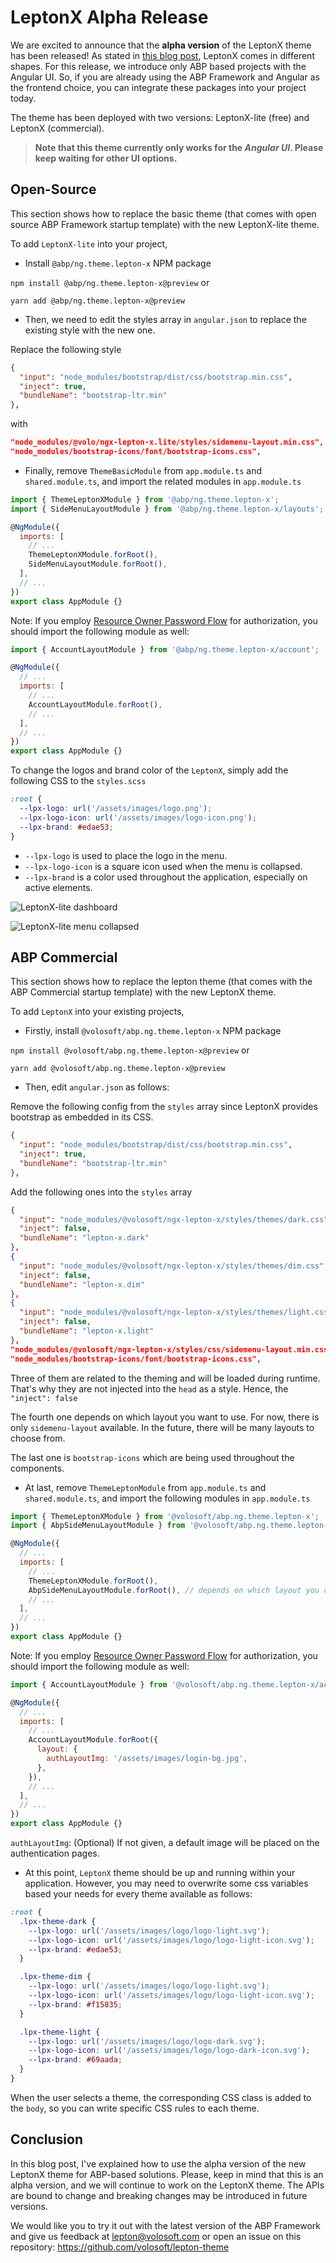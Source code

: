 # LeptonX Alpha Release

We are excited to announce that the **alpha version** of the LeptonX theme has been released! As stated in [this blog post](https://volosoft.com/blog/introducing-the-lepton-theme-next-generation), LeptonX comes in different shapes. For this release, we introduce only ABP based projects with the Angular UI. So, if you are already using the ABP Framework and Angular as the frontend choice, you can integrate these packages into your project today.

The theme has been deployed with two versions: LeptonX-lite (free) and LeptonX (commercial).

> **Note that this theme currently only works for the *Angular UI*. Please keep waiting for other UI options.**

## Open-Source

This section shows how to replace the basic theme (that comes with open source ABP Framework startup template) with the new LeptonX-lite theme.

To add `LeptonX-lite` into your project,

* Install `@abp/ng.theme.lepton-x` NPM package

`npm install @abp/ng.theme.lepton-x@preview` or 

`yarn add @abp/ng.theme.lepton-x@preview`

* Then, we need to edit the styles array in `angular.json` to replace the existing style with the new one.

Replace the following style 

```JSON
{
  "input": "node_modules/bootstrap/dist/css/bootstrap.min.css",
  "inject": true,
  "bundleName": "bootstrap-ltr.min"
},
```

with 

```json
"node_modules/@volo/ngx-lepton-x.lite/styles/sidemenu-layout.min.css",
"node_modules/bootstrap-icons/font/bootstrap-icons.css",
```

* Finally, remove `ThemeBasicModule` from `app.module.ts` and `shared.module.ts`, and import the related modules in `app.module.ts`

```js
import { ThemeLeptonXModule } from '@abp/ng.theme.lepton-x';
import { SideMenuLayoutModule } from '@abp/ng.theme.lepton-x/layouts';

@NgModule({
  imports: [
    // ...
    ThemeLeptonXModule.forRoot(),
    SideMenuLayoutModule.forRoot(),
  ],
  // ...
})
export class AppModule {}
```

Note: If you employ [Resource Owner Password Flow](https://docs.abp.io/en/abp/latest/UI/Angular/Authorization#resource-owner-password-flow) for authorization, you should import the following module as well:

```js
import { AccountLayoutModule } from '@abp/ng.theme.lepton-x/account';

@NgModule({
  // ...
  imports: [
    // ...
    AccountLayoutModule.forRoot(),
    // ...
  ],
  // ...
})
export class AppModule {}
```

To change the logos and brand color of the `LeptonX`, simply add the following CSS to the `styles.scss`

```css
:root {
  --lpx-logo: url('/assets/images/logo.png');
  --lpx-logo-icon: url('/assets/images/logo-icon.png');
  --lpx-brand: #edae53;
}
```

- `--lpx-logo` is used to place the logo in the menu.
- `--lpx-logo-icon` is a square icon used when the menu is collapsed. 
- `--lpx-brand` is a color used throughout the application, especially on active elements. 

![LeptonX-lite dashboard](./lepton-x-lite-dashboard.png)

![LeptonX-lite menu collapsed](./lepton-x-lite-menu-collapsed.png)

## ABP Commercial

This section shows how to replace the lepton theme (that comes with the ABP Commercial startup template) with the new LeptonX theme.

To add `LeptonX` into your existing projects, 

* Firstly, install `@volosoft/abp.ng.theme.lepton-x` NPM package

`npm install @volosoft/abp.ng.theme.lepton-x@preview` or 

`yarn add @volosoft/abp.ng.theme.lepton-x@preview`

* Then, edit `angular.json` as follows:

Remove the following config from the `styles` array since LeptonX provides bootstrap as embedded in its CSS.

```JSON
{
  "input": "node_modules/bootstrap/dist/css/bootstrap.min.css",
  "inject": true,
  "bundleName": "bootstrap-ltr.min"
},
```

Add the following ones into the `styles` array

```JSON
{
  "input": "node_modules/@volosoft/ngx-lepton-x/styles/themes/dark.css",
  "inject": false,
  "bundleName": "lepton-x.dark"
},
{
  "input": "node_modules/@volosoft/ngx-lepton-x/styles/themes/dim.css",
  "inject": false,
  "bundleName": "lepton-x.dim"
},
{
  "input": "node_modules/@volosoft/ngx-lepton-x/styles/themes/light.css",
  "inject": false,
  "bundleName": "lepton-x.light"
},
"node_modules/@volosoft/ngx-lepton-x/styles/css/sidemenu-layout.min.css",
"node_modules/bootstrap-icons/font/bootstrap-icons.css",
```

Three of them are related to the theming and will be loaded during runtime. That's why they are not injected into the `head` as a style. Hence, the `"inject": false`

The fourth one depends on which layout you want to use. For now, there is only `sidemenu-layout` available. In the future, there will be many layouts to choose from. 

The last one is `bootstrap-icons` which are being used throughout the components. 

* At last, remove `ThemeLeptonModule` from `app.module.ts` and `shared.module.ts`, and import the following modules in `app.module.ts`

```js
import { ThemeLeptonXModule } from '@volosoft/abp.ng.theme.lepton-x';
import { AbpSideMenuLayoutModule } from '@volosoft/abp.ng.theme.lepton-x/layouts';

@NgModule({
  // ...
  imports: [
    // ...
    ThemeLeptonXModule.forRoot(),
    AbpSideMenuLayoutModule.forRoot(), // depends on which layout you choose
    // ...
  ],
  // ...
})
export class AppModule {}
```

Note: If you employ [Resource Owner Password Flow](https://docs.abp.io/en/abp/latest/UI/Angular/Authorization#resource-owner-password-flow) for authorization, you should import the following module as well:

```js
import { AccountLayoutModule } from '@volosoft/abp.ng.theme.lepton-x/account';

@NgModule({
  // ...
  imports: [
    // ...
    AccountLayoutModule.forRoot({
      layout: {
        authLayoutImg: '/assets/images/login-bg.jpg',
      },
    }),
    // ...
  ],
  // ...
})
export class AppModule {}
```

`authLayoutImg`: (Optional) If not given, a default image will be placed on the authentication pages.


* At this point, `LeptonX` theme should be up and running within your application. However, you may need to overwrite some css variables based your needs for every theme available as follows:
```scss
:root {
  .lpx-theme-dark {
    --lpx-logo: url('/assets/images/logo/logo-light.svg');
    --lpx-logo-icon: url('/assets/images/logo/logo-light-icon.svg');
    --lpx-brand: #edae53;
  }

  .lpx-theme-dim {
    --lpx-logo: url('/assets/images/logo/logo-light.svg');
    --lpx-logo-icon: url('/assets/images/logo/logo-light-icon.svg');
    --lpx-brand: #f15835;
  }

  .lpx-theme-light {
    --lpx-logo: url('/assets/images/logo/logo-dark.svg');
    --lpx-logo-icon: url('/assets/images/logo/logo-dark-icon.svg');
    --lpx-brand: #69aada;
  }
}
```

When the user selects a theme, the corresponding CSS class is added to the `body`, so you can write specific CSS rules to each theme.

## Conclusion

In this blog post, I've explained how to use the alpha version of the new LeptonX theme for ABP-based solutions. Please, keep in mind that this is an alpha version, and we will continue to work on the LeptonX theme. The APIs are bound to change and breaking changes may be introduced in future versions. 

We would like you to try it out with the latest version of the ABP Framework and give us feedback at lepton@volosoft.com or open an issue on this repository: https://github.com/volosoft/lepton-theme
